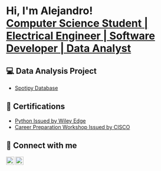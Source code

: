 <h1>Hi, I'm Alejandro! <br/><a href="https://github.com/a13jndro"> Computer Science Student | Electrical Engineer | Software Developer | Data Analyst </a>

<h2>💻 Data Analysis Project</h2>

- [Spotipy Database](https://github.com/a13jndro/dataAnalysisProjectC278)

<h2>📃 Certifications</h2>
  
- [Python Issued by Wiley Edge](https://www.credly.com/badges/0e7e7ab7-17fb-4289-b5e0-51fbb3f218ed/public_url)
- [Career Preparation Workshop Issued by CISCO](https://www.credly.com/badges/4721a09c-afcb-40d2-9b99-beb48c165615/public_url)

<h2> 🔗 Connect with me </h2>

[<img align="left" alt="a13jndro | LinkedIn" width="22px" src="https://cdn.jsdelivr.net/npm/simple-icons@v3/icons/linkedin.svg" />][linkedin]
[<img align="left" alt="a13jndro | LinkedIn" width="22px" src="https://cdn.jsdelivr.net/npm/simple-icons@v3/icons/stackoverflow.svg" />][stackoverflow]

[linkedin]: https://linkedin.com/in/bs-cs-alejandro-m
[stackoverflow]: https://stackoverflow.com/users/16946785/alejandro-avila

<!--
**al3jndro/al3jndro** is a ✨ _special_ ✨ repository because its `README.md` (this file) appears on your GitHub profile.

Here are some ideas to get you started:

- 🔭 I’m currently working on ...
- 🌱 I’m currently learning ...
- 👯 I’m looking to collaborate on ...
- 🤔 I’m looking for help with ...
- 💬 Ask me about ...
- 📫 How to reach me: ...
- 😄 Pronouns: ...
- ⚡ Fun fact: ...
-->
